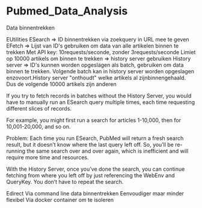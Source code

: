 # Pubmed_Data_Analysis

Data binnentrekken

EUtilities
	ESearch => ID binnentrekken via zoekquery in URL mee te geven
	EFetch => Lijst van ID's gebruiken om data van alle artikelen binnen te trekken
	Met API key: 10requests/seconde, zonder 3requests/seconde
	Limiet op 10000 artikels om binnen te trekken => history server gebruiken
	History server => ID's kunnen worden opgeslagen als batch, gebruiken om data binnen te trekken.
	Volgende batch kan in history server worden opgeslagen enzovoort.History server "onthoudt" welke artikels al zijnbinnengehaald. Dus de volgende 10000 artikels zijn anderen

If you try to fetch records in batches without the History Server, you would have to manually run an ESearch query multiple times, each time requesting different slices of records.

For example, you might first run a search for articles 1-10,000, then for 10,001-20,000, and so on.

Problem: Each time you run ESearch, PubMed will return a fresh search result, but it doesn’t know where the last query left off. So, you’ll be re-running the same search over and over again, which is inefficient and will require more time and resources.

With the History Server, once you’ve done the search, you can continue fetching from where you left off by just referencing the WebEnv and QueryKey. You don’t have to repeat the search.


Edirect
	Via command line data binnentrekken
	Eenvoudiger maar minder flexibel
	Via docker container om te isoleren

